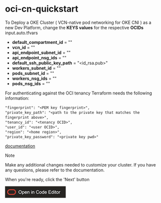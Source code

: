 # oci-cn-quickstart

To Deploy a OKE Cluster ( VCN-native pod networking for OKE CNI ) as a new Dev Platform, change the **KEYS values** for the respective **OCIDs** input.auto.tfvars

* **default_compartment_id** = "<CMP-PLATFORM-DEV-KEY>"
* **vcn_id**                 = "<VCN-DEV-KEY>"
* **api_endpoint_subnet_id** = "<SN-DEV-CP-KEY>"
* **api_endpoint_nsg_ids**   = "<NSG-DEV-CP>"
* **default_ssh_public_key_path** = "<id_rsa.pub>"
* **workers_subnet_id** = "<SN-DEV-WORKERS-KEY>"
* **pods_subnet_id**    = "<SN-DEV-PODS-KEY>"
* **workers_nsg_ids**  = "<NSG-DEV-WORKERS>"
* **pods_nsg_ids**      = "<NSG-DEV-CP>"

For authenticating against the OCI tenancy Terraform needs the following information:

```
"fingerprint": "<PEM key fingerprint>",
"private_key_path": "<path to the private key that matches the fingerprint above>",
"tenancy_id": "<tenancy OCID>",
"user_id": "<user OCID>",
"region": "<home region>",
"private_key_password": "<private key pwd>"
```
[documentation](https://github.com/oci-landing-zones/oci-landing-zone-operating-entities/blob/master/commons/content/terraform_authentication.md)

> [!NOTE]
> Make any additional changes needed to customize your cluster. If you have any questions, please refer to the documentation.

When you're ready, click the 'Next' button

[![Open in Code Editor](https://raw.githubusercontent.com/oracle-devrel/oci-code-editor-samples/main/images/open-in-code-editor.png)](https://cloud.oracle.com/?region=home&cs_repo_url=https://github.com/paolajuarezgomez/oke_cluster_cis.git&cs_branch=main&cs_readme_path=INIT.md&cs_open_ce=false)


